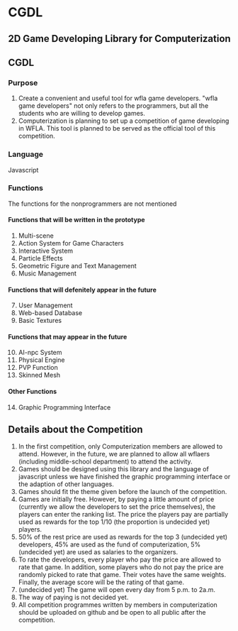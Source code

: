 # CGDL  
## 2D Game Developing Library for Computerization  
## CGDL  
### Purpose  
1. Create a convenient and useful tool for wfla game developers. "wfla game developers" not only refers to the programmers, but all the students who are willing to develop games.  
2. Computerization is planning to set up a competition of game developing in WFLA. This tool is planned to be served as the official tool of this competition.  
### Language  
Javascript  
### Functions  
The functions for the nonprogrammers are not mentioned  
#### Functions that will be written in the prototype  
1. Multi-scene  
2. Action System for Game Characters  
3. Interactive System  
4. Particle Effects  
5. Geometric Figure and Text Management  
6. Music Management  
#### Functions that will defenitely appear in the future  
7. User Management  
8. Web-based Database  
9. Basic Textures  
#### Functions that may appear in the future
10. AI-npc System  
11. Physical Engine  
12. PVP Function  
13. Skinned Mesh  
#### Other Functions  
14.  Graphic Programming Interface  
## Details about the Competition
1. In the first competition, only Computerization members are allowed to attend. However, in the future, we are planned to allow all wflaers (including middle-school department) to attend the activity.  
2. Games should be designed using this library and the language of javascript unless we have finished the graphic programming interface or the adaption of other languages.  
3. Games should fit the theme given before the launch of the competition.  
4. Games are initially free. However, by paying a little amount of price (currently we allow the developers to set the price themselves), the players can enter the ranking list. The price the players pay are partially used as rewards for the top 1/10 (the proportion is undecided yet) players.  
6. 50% of the rest price are used as rewards for the top 3 (undecided yet) developers, 45% are used as the fund of computerization, 5% (undecided yet) are used as salaries to the organizers.  
7. To rate the developers, every player who pay the price are allowed to rate that game. In addition, some players who do not pay the price are randomly picked to rate that game. Their votes have the same weights. Finally, the average score will be the rating of that game.  
8. (undecided yet) The game will open every day from 5 p.m. to 2a.m.  
9. The way of paying is not decided yet.  
10. All competition programmes written by members in computerization should be uploaded on github and be open to all public after the competition.  